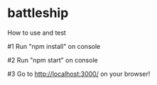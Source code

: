 # battleship

How to use and test

#1 Run "npm install" on console

#2 Run "npm start" on console

#3 Go to [http://localhost:3000/](http://localhost:3000/) on your browser!